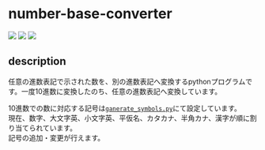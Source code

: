 # number-base-converter
[<img src="https://img.shields.io/badge/License-MIT-green">](LICENSE)
<img src="https://img.shields.io/github/repo-size/mimisukeMaster/number-base-converter?logo=gitlfs&color=ff69b4">
[<img src="https://img.shields.io/static/v1?label=&message=Open%20in%20Visual%20Studio%20Code&color=007acc&style=flat">](https://open.vscode.dev/mimisukeMaster/number-base-converter)
## description
任意の進数表記で示された数を、別の進数表記へ変換するpythonプログラムです。一度10進数に変換したのち、任意の進数表記へ変換しています。

10進数での数に対応する記号は[`ganerate_symbols.py`](gamerate_symbols.py)にて設定しています。
<br>現在、数字、大文字英、小文字英、平仮名、カタカナ、半角カナ、漢字が順に割り当てられています。
<br>記号の追加・変更が行えます。